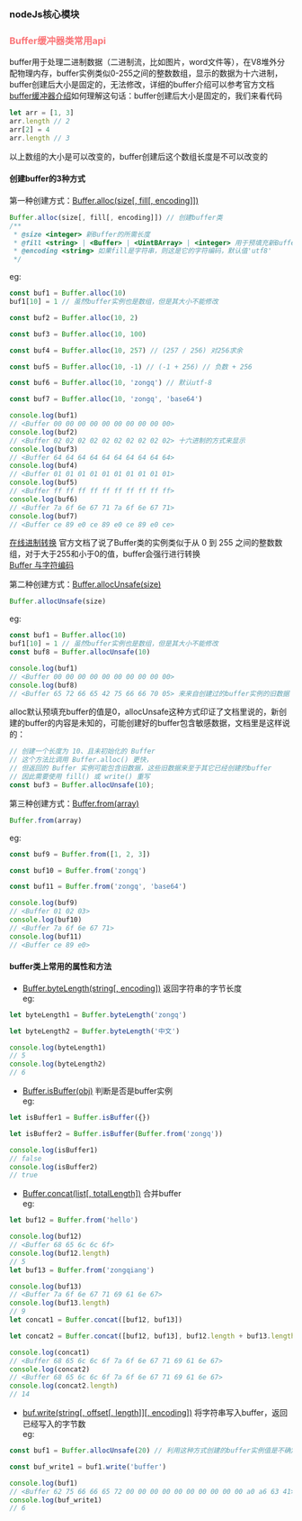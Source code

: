 ### nodeJs核心模块

<h3 style="color: #FB7477">Buffer缓冲器类常用api</h3>

buffer用于处理二进制数据（二进制流，比如图片，word文件等），在V8堆外分配物理内存，buffer实例类似0-255之间的整数数组，显示的数据为十六进制，buffer创建后大小是固定的，无法修改，详细的buffer介绍可以参考官方文档
[buffer缓冲器介绍](http://nodejs.cn/api/buffer.html)如何理解这句话：buffer创建后大小是固定的，我们来看代码
```js
let arr = [1, 3]
arr.length // 2
arr[2] = 4
arr.length // 3
```
以上数组的大小是可以改变的，buffer创建后这个数组长度是不可以改变的
<h4>创建buffer的3种方式</h4>

第一种创建方式：[Buffer.alloc(size[, fill[, encoding]])](http://nodejs.cn/api/buffer.html#buffer_class_method_buffer_alloc_size_fill_encoding)
```js
Buffer.alloc(size[, fill[, encoding]]) // 创建buffer类
/**
 * @size <integer> 新Buffer的所需长度
 * @fill <string> | <Buffer> | <UintBArray> | <integer> 用于预填充新Buffer的值，默认值为0
 * @encoding <string> 如果fill是字符串，则这是它的字符编码，默认值'utf8'
 */
```
eg:
```js
const buf1 = Buffer.alloc(10)
buf1[10] = 1 // 虽然buffer实例也是数组，但是其大小不能修改

const buf2 = Buffer.alloc(10, 2)

const buf3 = Buffer.alloc(10, 100)

const buf4 = Buffer.alloc(10, 257) // (257 / 256) 对256求余

const buf5 = Buffer.alloc(10, -1) // (-1 + 256) // 负数 + 256

const buf6 = Buffer.alloc(10, 'zongq') // 默认utf-8

const buf7 = Buffer.alloc(10, 'zongq', 'base64')

console.log(buf1)
// <Buffer 00 00 00 00 00 00 00 00 00 00>
console.log(buf2)
// <Buffer 02 02 02 02 02 02 02 02 02 02> 十六进制的方式来显示
console.log(buf3)
// <Buffer 64 64 64 64 64 64 64 64 64 64>
console.log(buf4)
// <Buffer 01 01 01 01 01 01 01 01 01 01>
console.log(buf5)
// <Buffer ff ff ff ff ff ff ff ff ff ff>
console.log(buf6)
// <Buffer 7a 6f 6e 67 71 7a 6f 6e 67 71>
console.log(buf7)
// <Buffer ce 89 e0 ce 89 e0 ce 89 e0 ce>
```
[在线进制转换](https://tool.oschina.net/hexconvert/) 官方文档了说了Buffer类的实例类似于从 0 到 255 之间的整数数组，对于大于255和小于0的值，buffer会强行进行转换<br>
[Buffer 与字符编码](http://nodejs.cn/api/buffer.html#buffer_buffers_and_character_encodings)

第二种创建方式：[Buffer.allocUnsafe(size)](http://nodejs.cn/api/buffer.html#buffer_class_method_buffer_allocunsafeslow_size)<br>
```js
Buffer.allocUnsafe(size)
```
eg:
```js
const buf1 = Buffer.alloc(10)
buf1[10] = 1 // 虽然buffer实例也是数组，但是其大小不能修改
const buf8 = Buffer.allocUnsafe(10)

console.log(buf1)
// <Buffer 00 00 00 00 00 00 00 00 00 00>
console.log(buf8)
// <Buffer 65 72 66 65 42 75 66 66 70 05> 来来自创建过的buffer实例的旧数据
```
alloc默认预填充buffer的值是0，allocUnsafe这种方式印证了文档里说的，新创建的buffer的内容是未知的，可能创建好的buffer包含敏感数据，文档里是这样说的：
```js
// 创建一个长度为 10、且未初始化的 Buffer
// 这个方法比调用 Buffer.alloc() 更快，
// 但返回的 Buffer 实例可能包含旧数据，这些旧数据来至于其它已经创建的buffer
// 因此需要使用 fill() 或 write() 重写
const buf3 = Buffer.allocUnsafe(10);
```
第三种创建方式：[Buffer.from(array)](http://nodejs.cn/api/buffer.html#buffer_class_method_buffer_from_array)<br>
```js
Buffer.from(array)
```
eg:
```js
const buf9 = Buffer.from([1, 2, 3])

const buf10 = Buffer.from('zongq')

const buf11 = Buffer.from('zongq', 'base64')

console.log(buf9)
// <Buffer 01 02 03>
console.log(buf10)
// <Buffer 7a 6f 6e 67 71>
console.log(buf11)
// <Buffer ce 89 e0>
```

<h4>buffer类上常用的属性和方法</h4>

- [Buffer.byteLength(string[, encoding])](http://nodejs.cn/api/buffer.html#buffer_class_method_buffer_bytelength_string_encoding) 返回字符串的字节长度<br>
eg:
```js
let byteLength1 = Buffer.byteLength('zongq')

let byteLength2 = Buffer.byteLength('中文')

console.log(byteLength1)
// 5
console.log(byteLength2)
// 6
```
- [Buffer.isBuffer(obj)](http://nodejs.cn/api/buffer.html#buffer_class_method_buffer_isbuffer_obj) 判断是否是buffer实例<br>
eg:
```js
let isBuffer1 = Buffer.isBuffer({})

let isBuffer2 = Buffer.isBuffer(Buffer.from('zongq'))

console.log(isBuffer1)
// false
console.log(isBuffer2)
// true
```
- [Buffer.concat(list[, totalLength])](http://nodejs.cn/api/buffer.html#buffer_class_method_buffer_concat_list_totallength) 合并buffer<br>
eg:
```js
let buf12 = Buffer.from('hello')

console.log(buf12)
// <Buffer 68 65 6c 6c 6f>
console.log(buf12.length)
// 5
let buf13 = Buffer.from('zongqiang')

console.log(buf13)
// <Buffer 7a 6f 6e 67 71 69 61 6e 67>
console.log(buf13.length)
// 9
let concat1 = Buffer.concat([buf12, buf13])

let concat2 = Buffer.concat([buf12, buf13], buf12.length + buf13.length)

console.log(concat1)
// <Buffer 68 65 6c 6c 6f 7a 6f 6e 67 71 69 61 6e 67>
console.log(concat2)
// <Buffer 68 65 6c 6c 6f 7a 6f 6e 67 71 69 61 6e 67>
console.log(concat2.length)
// 14
```
- [buf.write(string[, offset[, length]][, encoding])](http://nodejs.cn/api/buffer.html#buffer_buf_write_string_offset_length_encoding) 将字符串写入buffer，返回已经写入的字节数<br>
eg:
```js
const buf1 = Buffer.allocUnsafe(20) // 利用这种方式创建的buffer实例值是不确定的，利用write方法可以修复这种问题

const buf_write1 = buf1.write('buffer')

console.log(buf1)
// <Buffer 62 75 66 66 65 72 00 00 00 00 00 00 00 00 00 00 a0 a6 63 41>
console.log(buf_write1)
// 6
```